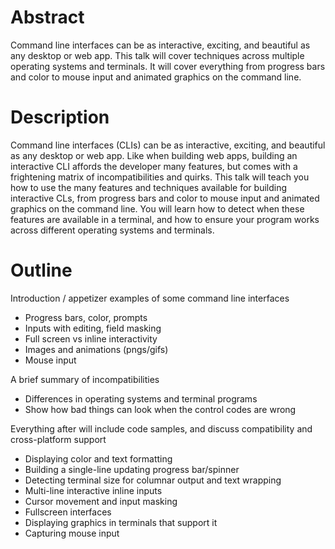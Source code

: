 # Abstract

Command line interfaces can be as interactive, exciting, and beautiful as any
desktop or web app. This talk will cover techniques across multiple operating
systems and terminals. It will cover everything from progress bars and color to
mouse input and animated graphics on the command line.

# Description

Command line interfaces (CLIs) can be as interactive, exciting, and beautiful
as any desktop or web app. Like when building web apps, building an interactive
CLI affords the developer many features, but comes with a frightening matrix of
incompatibilities and quirks. This talk will teach you how to use the many
features and techniques available for building interactive CLs, from progress
bars and color to mouse input and animated graphics on the command line. You
will learn how to detect when these features are available in a terminal, and
how to ensure your program works across different operating systems and
terminals.

# Outline

Introduction / appetizer examples of some command line interfaces
 - Progress bars, color, prompts
 - Inputs with editing, field masking
 - Full screen vs inline interactivity
 - Images and animations (pngs/gifs)
 - Mouse input

A brief summary of incompatibilities
 - Differences in operating systems and terminal programs
 - Show how bad things can look when the control codes are wrong

Everything after will include code samples, and discuss compatibility and
cross-platform support
 - Displaying color and text formatting
 - Building a single-line updating progress bar/spinner
 - Detecting terminal size for columnar output and text wrapping
 - Multi-line interactive inline inputs
 - Cursor movement and input masking
 - Fullscreen interfaces
 - Displaying graphics in terminals that support it
 - Capturing mouse input
